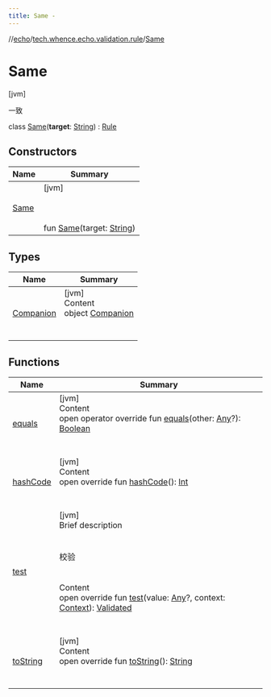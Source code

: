 ```yaml
---
title: Same -
---
```

//[echo](../../index.md)/[tech.whence.echo.validation.rule](../index.md)/[Same](index.md)



# Same  
 [jvm] 

一致

class [Same](index.md)(**target**: [String](https://kotlinlang.org/api/latest/jvm/stdlib/kotlin/-string/index.html)) : [Rule](../-rule/index.md)   


## Constructors  
  
|  Name|  Summary| 
|---|---|
| [Same](-same.md)|  [jvm] <br><br><br><br>fun [Same](-same.md)(target: [String](https://kotlinlang.org/api/latest/jvm/stdlib/kotlin/-string/index.html))   <br>


## Types  
  
|  Name|  Summary| 
|---|---|
| [Companion](-companion/index.md)| [jvm]  <br>Content  <br>object [Companion](-companion/index.md)  <br><br><br>


## Functions  
  
|  Name|  Summary| 
|---|---|
| [equals](../../tech.whence.echo.webclient.response.exception/-response-unrecognized-exception/index.md#kotlin/Any/equals/#kotlin.Any?/PointingToDeclaration/)| [jvm]  <br>Content  <br>open operator override fun [equals](../../tech.whence.echo.webclient.response.exception/-response-unrecognized-exception/index.md#kotlin/Any/equals/#kotlin.Any?/PointingToDeclaration/)(other: [Any](https://kotlinlang.org/api/latest/jvm/stdlib/kotlin/-any/index.html)?): [Boolean](https://kotlinlang.org/api/latest/jvm/stdlib/kotlin/-boolean/index.html)  <br><br><br>
| [hashCode](../../tech.whence.echo.webclient.response.exception/-response-unrecognized-exception/index.md#kotlin/Any/hashCode/#/PointingToDeclaration/)| [jvm]  <br>Content  <br>open override fun [hashCode](../../tech.whence.echo.webclient.response.exception/-response-unrecognized-exception/index.md#kotlin/Any/hashCode/#/PointingToDeclaration/)(): [Int](https://kotlinlang.org/api/latest/jvm/stdlib/kotlin/-int/index.html)  <br><br><br>
| [test](test.md)| [jvm]  <br>Brief description  <br><br><br>校验<br><br>  <br>Content  <br>open override fun [test](test.md)(value: [Any](https://kotlinlang.org/api/latest/jvm/stdlib/kotlin/-any/index.html)?, context: [Context](../../tech.whence.echo.validation/-context/index.md)): [Validated](../../tech.whence.echo.validation/-validated/index.md)  <br><br><br>
| [toString](../../tech.whence.echo.webclient.response.exception/-response-unrecognized-exception/index.md#kotlin/Any/toString/#/PointingToDeclaration/)| [jvm]  <br>Content  <br>open override fun [toString](../../tech.whence.echo.webclient.response.exception/-response-unrecognized-exception/index.md#kotlin/Any/toString/#/PointingToDeclaration/)(): [String](https://kotlinlang.org/api/latest/jvm/stdlib/kotlin/-string/index.html)  <br><br><br>

